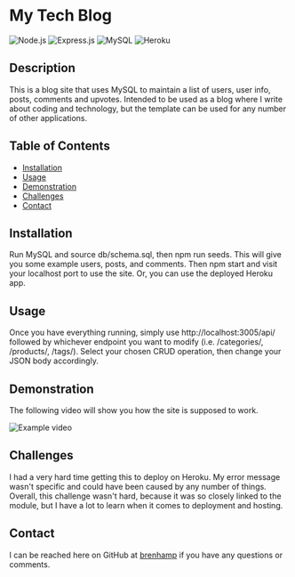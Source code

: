 # My Tech Blog

![Node.js](https://img.shields.io/badge/Node.js-43853D?style=for-the-badge&logo=node.js&logoColor=white)
![Express.js](https://img.shields.io/badge/Express.js-404D59?style=for-the-badge)
![MySQL](https://img.shields.io/badge/MySQL-00000F?style=for-the-badge&logo=mysql&logoColor=white)
![Heroku](https://img.shields.io/badge/Heroku-430098?style=for-the-badge&logo=heroku&logoColor=white)

## Description

This is a blog site that uses MySQL to maintain a list of users, user info, posts, comments and upvotes. Intended to be used as a blog where I write about coding and technology, but the template can be used for any number of other applications.

## Table of Contents

- [Installation](#installation)
- [Usage](#usage)
- [Demonstration](#demonstration)
- [Challenges](#challenges)
- [Contact](#contact)

## Installation

Run MySQL and source db/schema.sql, then npm run seeds. This will give you some example users, posts, and comments. Then npm start and visit your localhost port to use the site. Or, you can use the deployed Heroku app.

## Usage

Once you have everything running, simply use http://localhost:3005/api/ followed by whichever endpoint you want to modify (i.e. /categories/, /products/, /tags/). Select your chosen CRUD operation, then change your JSON body accordingly.

## Demonstration

The following video will show you how the site is supposed to work.

![Example video]()

## Challenges

I had a very hard time getting this to deploy on Heroku. My error message wasn't specific and could have been caused by any number of things. Overall, this challenge wasn't hard, because it was so closely linked to the module, but I have a lot to learn when it comes to deployment and hosting.
## Contact

I can be reached here on GitHub at [brenhamp](https://github.com/brenhamp) if you have any questions or comments.
